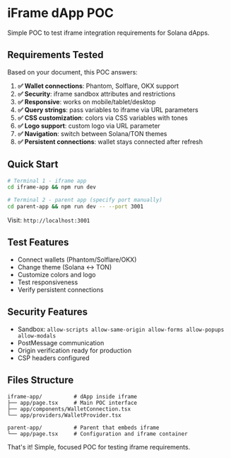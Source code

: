 # iFrame dApp POC

Simple POC to test iframe integration requirements for Solana dApps.

## Requirements Tested

Based on your document, this POC answers:

1. **✅ Wallet connections**: Phantom, Solflare, OKX support
2. **✅ Security**: iframe sandbox attributes and restrictions  
3. **✅ Responsive**: works on mobile/tablet/desktop
4. **✅ Query strings**: pass variables to iframe via URL parameters
5. **✅ CSS customization**: colors via CSS variables with tones
6. **✅ Logo support**: custom logo via URL parameter
7. **✅ Navigation**: switch between Solana/TON themes
8. **✅ Persistent connections**: wallet stays connected after refresh

## Quick Start

```bash
# Terminal 1 - iframe app 
cd iframe-app && npm run dev

# Terminal 2 - parent app (specify port manually)
cd parent-app && npm run dev -- --port 3001
```

Visit: `http://localhost:3001`

## Test Features

- Connect wallets (Phantom/Solflare/OKX)
- Change theme (Solana ↔ TON) 
- Customize colors and logo
- Test responsiveness
- Verify persistent connections

## Security Features

- Sandbox: `allow-scripts allow-same-origin allow-forms allow-popups allow-modals`
- PostMessage communication
- Origin verification ready for production
- CSP headers configured

## Files Structure

```
iframe-app/          # dApp inside iframe
├── app/page.tsx     # Main POC interface
├── app/components/WalletConnection.tsx
└── app/providers/WalletProvider.tsx

parent-app/          # Parent that embeds iframe
└── app/page.tsx     # Configuration and iframe container
```

That's it! Simple, focused POC for testing iframe requirements.